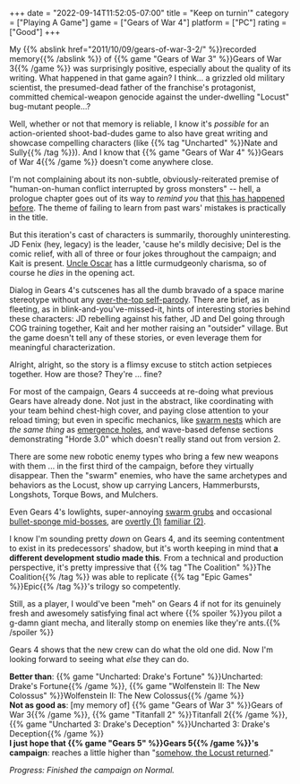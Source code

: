 +++
date = "2022-09-14T11:52:05-07:00"
title = "Keep on turnin'"
category = ["Playing A Game"]
game = ["Gears of War 4"]
platform = ["PC"]
rating = ["Good"]
+++

My {{% abslink href="2011/10/09/gears-of-war-3-2/" %}}recorded memory{{% /abslink %}} of {{% game "Gears of War 3" %}}Gears of War 3{{% /game %}} was surprisingly positive, especially about the quality of its writing.  What happened in that game again?  I think... a grizzled old military scientist, the presumed-dead father of the franchise's protagonist, committed chemical-weapon genocide against the under-dwelling "Locust" bug-mutant people...?

Well, whether or not that memory is reliable, I know it's <i>possible</i> for an action-oriented shoot-bad-dudes game to also have great writing and showcase compelling characters (like {{% tag "Uncharted" %}}Nate and Sully{{% /tag %}}).  And I know that {{% game "Gears of War 4" %}}Gears of War 4{{% /game %}} doesn't come anywhere close.

I'm not complaining about its non-subtle, obviously-reiterated premise of "human-on-human conflict interrupted by gross monsters" -- hell, a prologue chapter goes out of its way to <i>remind you</i> that <a href="https://gearsofwar.fandom.com/wiki/Pendulum_Wars">this has happened before</a>.  The theme of failing to learn from past wars' mistakes is practically in the title.

But this iteration's cast of characters is summarily, thoroughly uninteresting.  JD Fenix (hey, legacy) is the leader, 'cause he's mildly decisive; Del is the comic relief, with all of three or four jokes throughout the campaign; and Kait is present.  <a href="https://arresteddevelopment.fandom.com/wiki/Oscar_Bluth">Uncle Oscar</a> has a little curmudgeonly charisma, so of course he <i>dies</i> in the opening act.

Dialog in Gears 4's cutscenes has all the dumb bravado of a space marine stereotype without any <a href="https://www.imdb.com/title/tt0120201/">over-the-top self-parody</a>.  There are brief, as in fleeting, as in blink-and-you've-missed-it, hints of interesting stories behind these characters: JD rebelling against his father, JD and Del going through COG training together, Kait and her mother raising an "outsider" village.  But the game doesn't tell any of these stories, or even leverage them for meaningful characterization.

Alright, alright, so the story is a flimsy excuse to stitch action setpieces together.  How are those?  They're ... fine?

For most of the campaign, Gears 4 succeeds at re-doing what previous Gears have already done.  Not just in the abstract, like coordinating with your team behind chest-high cover, and paying close attention to your reload timing; but even in specific mechanics, like <a href="https://gearsofwar.fandom.com/wiki/Nest">swarm nests</a> which are <i>the same thing</i> as <a href="https://gearsofwar.fandom.com/wiki/Emergence_Hole">emergence holes</a>, and wave-based defense sections demonstrating "Horde 3.0" which doesn't really stand out from version 2.

There are some new robotic enemy types who bring a few new weapons with them ... in the first third of the campaign, before they virtually disappear.  Then the "swarm" enemies, who have the same archetypes and behaviors as the Locust, show up carrying Lancers, Hammerbursts, Longshots, Torque Bows, and Mulchers.

Even Gears 4's lowlights, super-annoying <a href="https://gearsofwar.fandom.com/wiki/Juvie">swarm grubs</a> and occasional <a href="https://gearsofwar.fandom.com/wiki/Carrier">bullet-sponge mid-bosses</a>, are <a href="https://gearsofwar.fandom.com/wiki/Wretch">overtly (1)</a> <a href="https://gearsofwar.fandom.com/wiki/Brumak">familiar (2)</a>.

I know I'm sounding pretty <i>down</i> on Gears 4, and its seeming contentment to exist in its predecessors' shadow, but it's worth keeping in mind that <b>a different development studio made this</b>.  From a technical and production perspective, it's pretty impressive that {{% tag "The Coalition" %}}The Coalition{{% /tag %}} was able to replicate {{% tag "Epic Games" %}}Epic{{% /tag %}}'s trilogy so competently.

Still, as a player, I would've been "meh" on Gears 4 if not for its genuinely fresh and awesomely satisfying final act where {{% spoiler %}}you pilot a g-damn giant mecha, and literally stomp on enemies like they're ants.{{% /spoiler %}}

Gears 4 shows that the new crew can do what the old one did.  Now I'm looking forward to seeing what <i>else</i> they can do.

<b>Better than</b>: {{% game "Uncharted: Drake's Fortune" %}}Uncharted: Drake's Fortune{{% /game %}}, {{% game "Wolfenstein II: The New Colossus" %}}Wolfenstein II: The New Colossus{{% /game %}}  
<b>Not as good as</b>: [my memory of] {{% game "Gears of War 3" %}}Gears of War 3{{% /game %}}, {{% game "Titanfall 2" %}}Titanfall 2{{% /game %}}, {{% game "Uncharted 3: Drake's Deception" %}}Uncharted 3: Drake's Deception{{% /game %}}  
<b>I just hope that {{% game "Gears 5" %}}Gears 5{{% /game %}}'s campaign</b>: reaches a little higher than "<a href="https://knowyourmeme.com/memes/somehow-palpatine-returned">somehow, the Locust returned</a>."

<i>Progress: Finished the campaign on Normal.</i>
